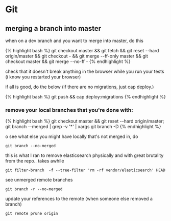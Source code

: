 # Git

## merging a branch into master


when on a dev branch and you want to merge into master, do this

{% highlight bash %}
git checkout master && git fetch && git reset --hard origin/master && git checkout - && git merge --ff-only master && git checkout master && git merge --no-ff -
{% endhighlight %}

check that it doesn't break anything in the browser while you run your tests (i know you restarted your browser)

if all is good, do the below (if there are no migrations, just cap deploy.)

{% highlight bash %}
 git push && cap deploy:migrations
{% endhighlight %}


### remove your local branches that you're done with:

{% highlight bash %}
 git checkout master && git reset --hard origin/master; git branch --merged | grep -v '*' | xargs git branch -D
{% endhighlight %}


 o see what else you might have locally that's not merged in, do

    git branch --no-merged

this is what I ran to remove elasticsearch physically and with great brutality from the repo.. takes awhile

    git filter-branch  -f --tree-filter 'rm -rf vendor/elasticsearch' HEAD

see unmerged remote branches

    git branch -r --no-merged

update your references to the remote (when someone else removed a branch)

    git remote prune origin
